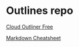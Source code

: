 # Outlines repo

[Cloud Outliner Free](https://itunes.apple.com/us/app/cloud-outliner-ideas-plans/id1066183430)

[Markdown Cheatsheet](https://github.com/adam-p/markdown-here/wiki/Markdown-Cheatsheet#links)

